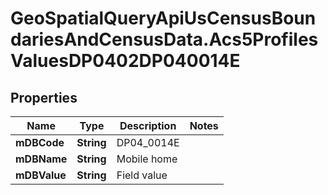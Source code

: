 # GeoSpatialQueryApiUsCensusBoundariesAndCensusData.Acs5ProfilesValuesDP0402DP040014E

## Properties

Name | Type | Description | Notes
------------ | ------------- | ------------- | -------------
**mDBCode** | **String** | DP04_0014E | 
**mDBName** | **String** | Mobile home | 
**mDBValue** | **String** | Field value | 


